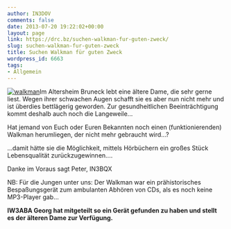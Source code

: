 ```yaml
---
author: IN3DOV
comments: false
date: 2013-07-20 19:22:02+00:00
layout: page
link: https://drc.bz/suchen-walkman-fur-guten-zweck/
slug: suchen-walkman-fur-guten-zweck
title: Suchen Walkman für guten Zweck
wordpress_id: 6663
tags:
- Allgemein
---
```


[![walkman](https://drc.bz/wp-content/uploads/2013/07/walkman.jpg)](https://drc.bz/wp-content/uploads/2013/07/walkman.jpg)Im Altersheim Bruneck lebt eine ältere Dame, die sehr gerne liest. Wegen ihrer schwachen Augen schafft sie es aber nun nicht mehr und ist überdies bettlägerig geworden. Zur gesundheitlichen Beeinträchtigung kommt deshalb auch noch die Langeweile...




Hat jemand von Euch oder Euren Bekannten noch einen (funktionierenden) Walkman herumliegen, der nicht mehr gebraucht wird...?




...damit hätte sie die Möglichkeit, mittels Hörbüchern ein großes Stück Lebensqualität zurückzugewinnen....




Danke im Voraus sagt Peter, IN3BQX




NB: Für die Jungen unter uns: Der Walkman war ein prähistorisches Bespaßungsgerät zum ambulanten Abhören von CDs, als es noch keine MP3-Player gab...




**IW3ABA Georg hat mitgeteilt so ein Gerät gefunden zu haben und stellt es der älteren Dame zur Verfügung.**



